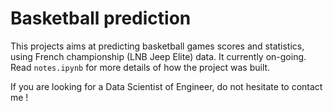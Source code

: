 # Basketball prediction

This projects aims at predicting basketball games scores and statistics, using French championship (LNB Jeep Elite) data. It currently on-going.
Read `notes.ipynb` for more details of how the project was built.

If you are looking for a Data Scientist of Engineer, do not hesitate to contact me !
